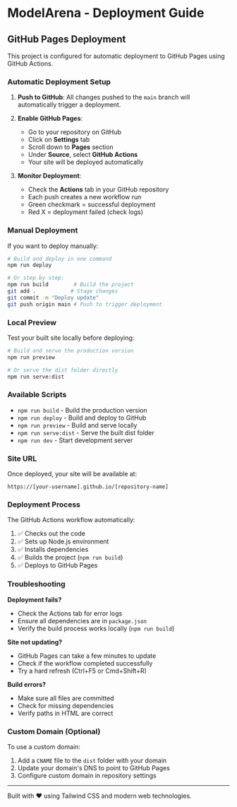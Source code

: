 # ModelArena - Deployment Guide

## GitHub Pages Deployment

This project is configured for automatic deployment to GitHub Pages using GitHub Actions.

### Automatic Deployment Setup

1. **Push to GitHub**: All changes pushed to the `main` branch will automatically trigger a deployment.

2. **Enable GitHub Pages**:
   - Go to your repository on GitHub
   - Click on **Settings** tab
   - Scroll down to **Pages** section
   - Under **Source**, select **GitHub Actions**
   - Your site will be deployed automatically

3. **Monitor Deployment**: 
   - Check the **Actions** tab in your GitHub repository
   - Each push creates a new workflow run
   - Green checkmark = successful deployment
   - Red X = deployment failed (check logs)

### Manual Deployment

If you want to deploy manually:

```bash
# Build and deploy in one command
npm run deploy

# Or step by step:
npm run build        # Build the project
git add .           # Stage changes
git commit -m "Deploy update"
git push origin main # Push to trigger deployment
```

### Local Preview

Test your built site locally before deploying:

```bash
# Build and serve the production version
npm run preview

# Or serve the dist folder directly
npm run serve:dist
```

### Available Scripts

- `npm run build` - Build the production version
- `npm run deploy` - Build and deploy to GitHub
- `npm run preview` - Build and serve locally
- `npm run serve:dist` - Serve the built dist folder
- `npm run dev` - Start development server

### Site URL

Once deployed, your site will be available at:
```
https://[your-username].github.io/[repository-name]
```

### Deployment Process

The GitHub Actions workflow automatically:

1. ✅ Checks out the code
2. ✅ Sets up Node.js environment
3. ✅ Installs dependencies
4. ✅ Builds the project (`npm run build`)
5. ✅ Deploys to GitHub Pages

### Troubleshooting

**Deployment fails?**
- Check the Actions tab for error logs
- Ensure all dependencies are in `package.json`
- Verify the build process works locally (`npm run build`)

**Site not updating?**
- GitHub Pages can take a few minutes to update
- Check if the workflow completed successfully
- Try a hard refresh (Ctrl+F5 or Cmd+Shift+R)

**Build errors?**
- Make sure all files are committed
- Check for missing dependencies
- Verify paths in HTML are correct

### Custom Domain (Optional)

To use a custom domain:

1. Add a `CNAME` file to the `dist` folder with your domain
2. Update your domain's DNS to point to GitHub Pages
3. Configure custom domain in repository settings

---

Built with ❤️ using Tailwind CSS and modern web technologies.
